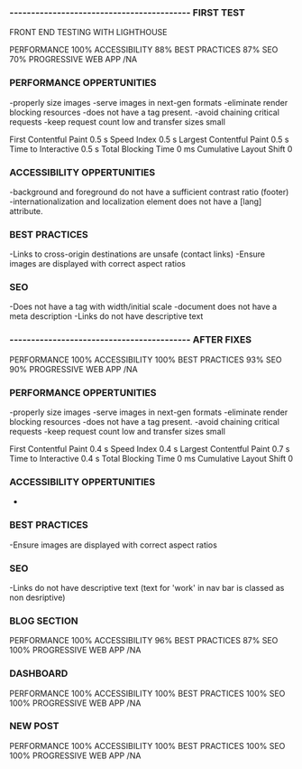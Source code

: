 ### ------------------------------------------ FIRST TEST

FRONT END TESTING WITH LIGHTHOUSE

 PERFORMANCE 100%
 ACCESSIBILITY 88%
 BEST PRACTICES 87%
 SEO 70%
 PROGRESSIVE WEB APP /NA

### PERFORMANCE OPPERTUNITIES
-properly size images
-serve images in next-gen formats
-eliminate render blocking resources
-does not have a <meta name="viewport"> tag present.
-avoid chaining critical requests
-keep request count low and transfer sizes small

First Contentful Paint
0.5 s
Speed Index
0.5 s
Largest Contentful Paint
0.5 s
Time to Interactive
0.5 s
Total Blocking Time
0 ms
Cumulative Layout Shift
0

### ACCESSIBILITY OPPERTUNITIES

-background and foreground do not have a sufficient contrast ratio (footer)
-internationalization and localization <html> element does not have a [lang] attribute.

### BEST PRACTICES

-Links to cross-origin destinations are unsafe (contact links)
-Ensure images are displayed with correct aspect ratios

### SEO

-Does not have a <meta name="viewport"> tag with width/initial scale
-document does not have a meta description
-Links do not have descriptive text



### ------------------------------------------ AFTER FIXES

 PERFORMANCE 100%
 ACCESSIBILITY 100%
 BEST PRACTICES 93%
 SEO 90%
 PROGRESSIVE WEB APP /NA

### PERFORMANCE OPPERTUNITIES
-properly size images
-serve images in next-gen formats
-eliminate render blocking resources
-does not have a <meta name="viewport"> tag present.
-avoid chaining critical requests
-keep request count low and transfer sizes small

First Contentful Paint
0.4 s
Speed Index
0.4 s
Largest Contentful Paint
0.7 s
Time to Interactive
0.4 s
Total Blocking Time
0 ms
Cumulative Layout Shift
0

### ACCESSIBILITY OPPERTUNITIES

-

### BEST PRACTICES

-Ensure images are displayed with correct aspect ratios

### SEO

-Links do not have descriptive text (text for 'work' in nav bar is classed as non desriptive)


### BLOG SECTION

 PERFORMANCE 100%
 ACCESSIBILITY 96%
 BEST PRACTICES 87%
 SEO 100%
 PROGRESSIVE WEB APP /NA

### DASHBOARD

 PERFORMANCE 100%
 ACCESSIBILITY 100%
 BEST PRACTICES 100%
 SEO 100%
 PROGRESSIVE WEB APP /NA

 ### NEW POST

 PERFORMANCE 100%
 ACCESSIBILITY 100%
 BEST PRACTICES 100%
 SEO 100%
 PROGRESSIVE WEB APP /NA

